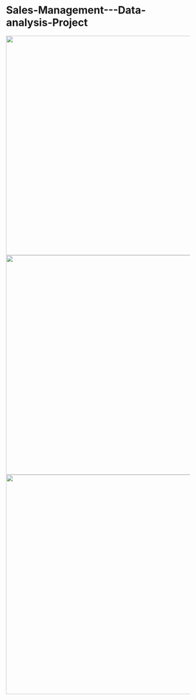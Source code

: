 # Sales-Management---Data-analysis-Project




<img src="https://github.com/akshaybhatt0095/Sales-Management--Data-analysis-project/blob/main/Sales%20overview.png" width="1100" height="600">
<img src="https://github.com/akshaybhatt0095/Sales-Management--Data-analysis-project/blob/main/Customer%20details.png" width="1100" height="600">
<img src="https://github.com/akshaybhatt0095/Sales-Management--Data-analysis-project/blob/main/Product%20details.png" width="1100" height="600">
